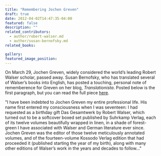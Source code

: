 ```yaml
---
title: "Remembering Jochen Greven"
draft: true
date: 2012-04-02T14:47:35-04:00
featured: false
description: ""
related_contributors:
  - author/robert-walser.md
  - author/susan-bernofsky.md
related_books:

gallery:
featured_image_position: 
---
```


On March 29, Jochen Greven, widely considered the world’s leading Robert Walser scholar, passed away. Susan Bernofsky, who has translated several of Walser’s books into English, has posted a touching, personal note of rememberence for Greven on her blog, _Translationista_. Posted below is the first paragraph, but you can read the full piece [here](http://translationista.blogspot.com/2012/04/in-memoriam-jochen-greven.html).

"I have been indebted to Jochen Greven my entire professional life. His name first entered my consciousness when I was seventeen: I had requested as a birthday gift Das Gesamtwerk by Robert Walser, which turned out to be a softcover boxed set published by Suhrkamp Verlag, each of its twelve volumes beautifully wrapped in linen, in a shade of forest-green I have associated with Walser and German literature ever since. Jochen Greven was the editor of those twelve meticulously annotated volumes, and of the fourteen-volume Kossodo Verlag edition that had proceeded it (published starting the year of my birth), along with many other editions of Walser’s work in the years and decades to follow…"

